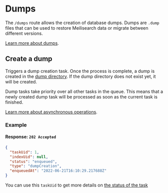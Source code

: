# Dumps

The `/dumps` route allows the creation of database dumps. Dumps are `.dump` files that can be used to restore Meilisearch data or migrate between different versions.

[Learn more about dumps](/learn/advanced/dumps.md).

## Create a dump

<RouteHighlighter method="POST" route="/dumps"/>

Triggers a dump creation task. Once the process is complete, a dump is created in the [dump directory](/learn/configuration/instance_options.md#dump-directory). If the dump directory does not exist yet, it will be created.

Dump tasks take priority over all other tasks in the queue. This means that a newly created dump task will be processed as soon as the current task is finished.

[Learn more about asynchronous operations](/learn/advanced/asynchronous_operations.md).

### Example

<CodeSamples id="post_dump_1" />

#### Response: `202 Accepted`

```json
{
  "taskUid": 1,
  "indexUid": null,
  "status": "enqueued",
  "type": "dumpCreation",
  "enqueuedAt": "2022-06-21T16:10:29.217688Z"
}
```

You can use this `taskUid` to get more details on [the status of the task](/reference/api/tasks.md#get-one-task)
